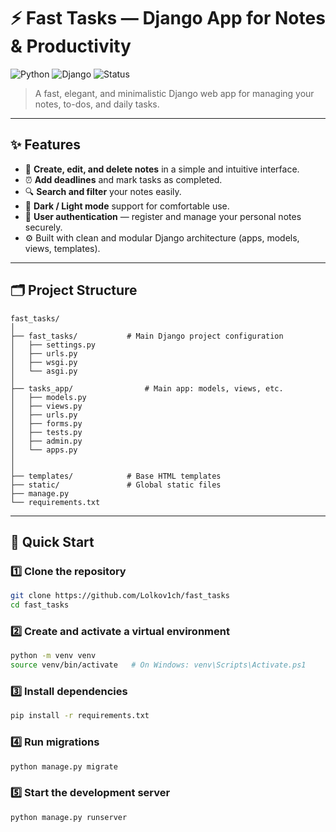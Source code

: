 # ⚡ Fast Tasks — Django App for Notes & Productivity
![Python](https://img.shields.io/badge/python-3.14-blue)
![Django](https://img.shields.io/badge/django-5.2.7-green)
![Status](https://img.shields.io/badge/Status-Finished-green.svg)  

> A fast, elegant, and minimalistic Django web app for managing your notes, to-dos, and daily tasks.  

---

## ✨ Features

- 📝 **Create, edit, and delete notes** in a simple and intuitive interface.  
- ⏰ **Add deadlines** and mark tasks as completed.  
- 🔍 **Search and filter** your notes easily.  
- 🌙 **Dark / Light mode** support for comfortable use.  
- 🧠 **User authentication** — register and manage your personal notes securely.  
- ⚙️ Built with clean and modular Django architecture (apps, models, views, templates).

---

## 🗂 Project Structure
```
fast_tasks/
│
├── fast_tasks/           # Main Django project configuration
│   ├── settings.py
│   ├── urls.py
│   ├── wsgi.py
│   └── asgi.py
│
├── tasks_app/                # Main app: models, views, etc.
│   ├── models.py
│   ├── views.py
│   ├── urls.py
│   ├── forms.py
│   ├── tests.py
│   ├── admin.py
│   └── apps.py
│
│
├── templates/            # Base HTML templates
├── static/               # Global static files
├── manage.py
└── requirements.txt
```
---


## 🚀 Quick Start

### 1️⃣ Clone the repository
```bash
git clone https://github.com/Lolkov1ch/fast_tasks
cd fast_tasks
```
### 2️⃣ Create and activate a virtual environment
```bash
python -m venv venv
source venv/bin/activate   # On Windows: venv\Scripts\Activate.ps1
```
### 3️⃣ Install dependencies
```bash
pip install -r requirements.txt
```
### 4️⃣ Run migrations
```bash
python manage.py migrate
```
### 5️⃣ Start the development server
```bash
python manage.py runserver
```
